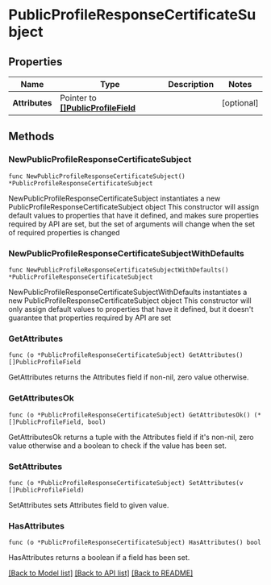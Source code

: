 # PublicProfileResponseCertificateSubject

## Properties

Name | Type | Description | Notes
------------ | ------------- | ------------- | -------------
**Attributes** | Pointer to [**[]PublicProfileField**](PublicProfileField.md) |  | [optional] 

## Methods

### NewPublicProfileResponseCertificateSubject

`func NewPublicProfileResponseCertificateSubject() *PublicProfileResponseCertificateSubject`

NewPublicProfileResponseCertificateSubject instantiates a new PublicProfileResponseCertificateSubject object
This constructor will assign default values to properties that have it defined,
and makes sure properties required by API are set, but the set of arguments
will change when the set of required properties is changed

### NewPublicProfileResponseCertificateSubjectWithDefaults

`func NewPublicProfileResponseCertificateSubjectWithDefaults() *PublicProfileResponseCertificateSubject`

NewPublicProfileResponseCertificateSubjectWithDefaults instantiates a new PublicProfileResponseCertificateSubject object
This constructor will only assign default values to properties that have it defined,
but it doesn't guarantee that properties required by API are set

### GetAttributes

`func (o *PublicProfileResponseCertificateSubject) GetAttributes() []PublicProfileField`

GetAttributes returns the Attributes field if non-nil, zero value otherwise.

### GetAttributesOk

`func (o *PublicProfileResponseCertificateSubject) GetAttributesOk() (*[]PublicProfileField, bool)`

GetAttributesOk returns a tuple with the Attributes field if it's non-nil, zero value otherwise
and a boolean to check if the value has been set.

### SetAttributes

`func (o *PublicProfileResponseCertificateSubject) SetAttributes(v []PublicProfileField)`

SetAttributes sets Attributes field to given value.

### HasAttributes

`func (o *PublicProfileResponseCertificateSubject) HasAttributes() bool`

HasAttributes returns a boolean if a field has been set.


[[Back to Model list]](../README.md#documentation-for-models) [[Back to API list]](../README.md#documentation-for-api-endpoints) [[Back to README]](../README.md)


